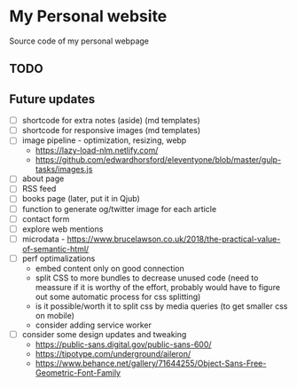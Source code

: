 # My Personal website

Source code of my personal webpage

## TODO

## Future updates

- [ ] shortcode for extra notes (aside) (md templates)
- [ ] shortcode for responsive images (md templates)
- [ ] image pipeline - optimization, resizing, webp
  - https://lazy-load-nlm.netlify.com/
  - https://github.com/edwardhorsford/eleventyone/blob/master/gulp-tasks/images.js
- [ ] about page
- [ ] RSS feed
- [ ] books page (later, put it in Qjub)
- [ ] function to generate og/twitter image for each article
- [ ] contact form
- [ ] explore web mentions
- [ ] microdata - https://www.brucelawson.co.uk/2018/the-practical-value-of-semantic-html/
- [ ] perf optimalizations
  - embed content only on good connection
  - split CSS to more bundles to decrease unused code (need to meassure if it is worthy of the effort, probably would have to figure out some automatic process for css splitting)
  - is it possible/worth it to split css by media queries (to get smaller css on mobile)
  - consider adding service worker
- [ ] consider some design updates and tweaking
  - https://public-sans.digital.gov/public-sans-600/
  - https://tipotype.com/underground/aileron/
  - https://www.behance.net/gallery/71644255/Object-Sans-Free-Geometric-Font-Family
